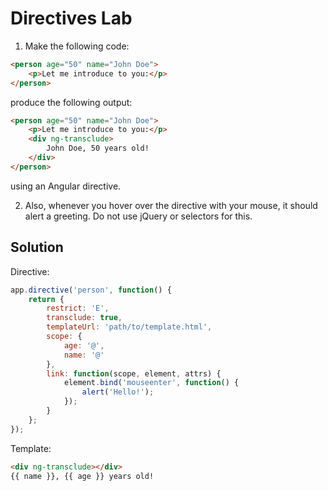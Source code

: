 # Directives Lab
1. Make the following code:

```html
<person age="50" name="John Doe">
	<p>Let me introduce to you:</p>
</person>
```

produce the following output:

```html
<person age="50" name="John Doe">
	<p>Let me introduce to you:</p>
	<div ng-transclude>
		John Doe, 50 years old!
	</div>
</person>
```

using an Angular directive.

2. Also, whenever you hover over the directive with your mouse, it should alert a greeting. Do not use jQuery or selectors for this.


## Solution
Directive:

```javascript
app.directive('person', function() {
	return {
		restrict: 'E',
		transclude: true,
		templateUrl: 'path/to/template.html',
		scope: {
			age: '@',
			name: '@'
		},
		link: function(scope, element, attrs) {
			element.bind('mouseenter', function() {
				alert('Hello!');
			});
		}
	};
});
```

Template:

```html
<div ng-transclude></div>
{{ name }}, {{ age }} years old!
```
